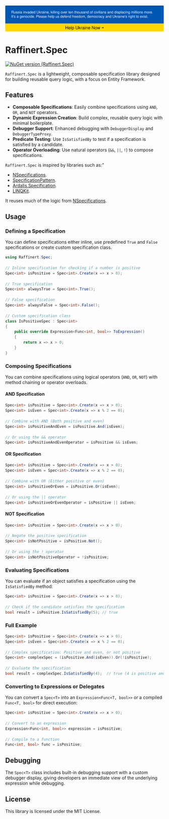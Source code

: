 [![Stand With Ukraine](https://raw.githubusercontent.com/vshymanskyy/StandWithUkraine/main/banner2-direct.svg)](https://stand-with-ukraine.pp.ua)

# Raffinert.Spec
[![NuGet version (Raffinert.Spec)](https://img.shields.io/nuget/v/Raffinert.Spec.svg?style=flat-square)](https://www.nuget.org/packages/Raffinert.Spec/)

`Raffinert.Spec` is a lightweight, composable specification library designed for building reusable query logic, with a focus on Entity Framework.

## Features
- **Composable Specifications**: Easily combine specifications using `AND`, `OR`, and `NOT` operators.
- **Dynamic Expression Creation**: Build complex, reusable query logic with minimal boilerplate.
- **Debugger Support**: Enhanced debugging with `DebuggerDisplay` and `DebuggerTypeProxy`.
- **Predicate Testing**: Use `IsSatisfiedBy` to test if a specification is satisfied by a candidate.
- **Operator Overloading**: Use natural operators (`&&`, `||`, `!`) to compose specifications.

`Raffinert.Spec` is inspired by libraries such as:"
* [NSpecifications](https://github.com/miholler/NSpecifications). 
* [SpecificationPattern](https://github.com/vkhorikov/SpecificationPattern).
* [Ardalis.Specification](https://github.com/ardalis/Specification).
* [LINQKit](https://github.com/scottksmith95/LINQKit).

It reuses much of the logic from [NSpecifications](https://github.com/miholler/NSpecifications).

## Usage

### Defining a Specification

You can define specifications either inline, use predefined `True` and `False` specifications or create custom specification class.

```csharp
using Raffinert.Spec;

// Inline specification for checking if a number is positive
Spec<int> isPositive = Spec<int>.Create(x => x > 0);

// True specification
Spec<int> alwaysTrue = Spec<int>.True();

// False specification
Spec<int> alwaysFalse = Spec<int>.False();

// Custom specification class
class IsPositiveSpec : Spec<int>
{
    public override Expression<Func<int, bool>> ToExpression()
    {
        return x => x > 0;
    }
}
```

### Composing Specifications

You can combine specifications using logical operators (`AND`, `OR`, `NOT`) with method chaining or operator overloads.

#### AND Specification

```csharp
Spec<int> isPositive = Spec<int>.Create(x => x > 0);
Spec<int> isEven = Spec<int>.Create(x => x % 2 == 0);

// Combine with AND (Both positive and even)
Spec<int> isPositiveAndEven = isPositive.And(isEven);

// Or using the && operator
Spec<int> isPositiveAndEvenOperator = isPositive && isEven;
```

#### OR Specification

```csharp
Spec<int> isPositive = Spec<int>.Create(x => x > 0);
Spec<int> isEven = Spec<int>.Create(x => x % 2 == 0);

// Combine with OR (Either positive or even)
Spec<int> isPositiveOrEven = isPositive.Or(isEven);

// Or using the || operator
Spec<int> isPositiveOrEvenOperator = isPositive || isEven;
```

#### NOT Specification

```csharp
Spec<int> isPositive = Spec<int>.Create(x => x > 0);

// Negate the positive specification
Spec<int> isNotPositive = isPositive.Not();

// Or using the ! operator
Spec<int> isNotPositiveOperator = !isPositive;
```

### Evaluating Specifications

You can evaluate if an object satisfies a specification using the `IsSatisfiedBy` method:

```csharp
Spec<int> isPositive = Spec<int>.Create(x => x > 0);

// Check if the candidate satisfies the specification
bool result = isPositive.IsSatisfiedBy(5); // true
```

### Full Example

```csharp
Spec<int> isPositive = Spec<int>.Create(x => x > 0);
Spec<int> isEven = Spec<int>.Create(x => x % 2 == 0);

// Complex specification: Positive and even, or not positive
Spec<int> complexSpec = (isPositive.And(isEven)).Or(!isPositive);

// Evaluate the specification
bool result = complexSpec.IsSatisfiedBy(4);  // true (4 is positive and even)
```

### Converting to Expressions or Delegates

You can convert a `Spec<T>` into an `Expression<Func<T, bool>>` or a compiled `Func<T, bool>` for direct execution:

```csharp
Spec<int> isPositive = Spec<int>.Create(x => x > 0);

// Convert to an expression
Expression<Func<int, bool>> expression = isPositive;

// Compile to a function
Func<int, bool> func = isPositive;
```

## Debugging

The `Spec<T>` class includes built-in debugging support with a custom debugger display, giving developers an immediate view of the underlying expression while debugging.

## License

This library is licensed under the MIT License.
